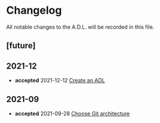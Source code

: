 # Changelog

All notable changes to the A.D.L. will be recorded in this file.

## [future]

## 2021-12

- **accepted** 2021-12-12 [Create an ADL][2021-12-12]

## 2021-09

- **accepted** 2021-09-28 [Choose Git architecture][2021-09-28]

[2021-12-12]: ./architecture-knowledge/2021-12-12_create_an_adl.md
[2021-09-28]: ./monorepo-vs-multirepo/2021-09-28_choose_git_architecture.md
